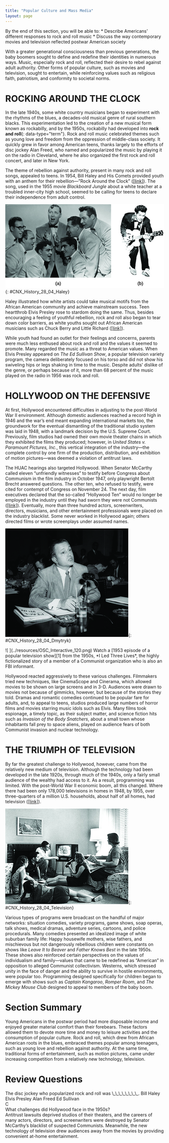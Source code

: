 ```yaml
---
title: "Popular Culture and Mass Media"
layout: page
---
```



<div data-type="abstract" markdown="1">
By the end of this section, you will be able to:
* Describe Americans’ different responses to rock and roll music
* Discuss the way contemporary movies and television reflected postwar American society

</div>

With a greater generational consciousness than previous generations, the baby boomers sought to define and redefine their identities in numerous ways. Music, especially rock and roll, reflected their desire to rebel against adult authority. Other forms of popular culture, such as movies and television, sought to entertain, while reinforcing values such as religious faith, patriotism, and conformity to societal norms.

# ROCKING AROUND THE CLOCK

In the late 1940s, some white country musicians began to experiment with the rhythms of the blues, a decades-old musical genre of rural southern blacks. This experimentation led to the creation of a new musical form known as rockabilly, and by the 1950s, rockabilly had developed into **rock and roll**{: data-type="term"}. Rock and roll music celebrated themes such as young love and freedom from the oppression of middle-class society. It quickly grew in favor among American teens, thanks largely to the efforts of disc jockey Alan Freed, who named and popularized the music by playing it on the radio in Cleveland, where he also organized the first rock and roll concert, and later in New York.

The theme of rebellion against authority, present in many rock and roll songs, appealed to teens. In 1954, Bill Haley and His Comets provided youth with an anthem for their rebellion—”Rock Around the Clock” ([\[link\]](#CNX_History_28_04_Haley)). The song, used in the 1955 movie *Blackboard Jungle* about a white teacher at a troubled inner-city high school, seemed to be calling for teens to declare their independence from adult control.

 ![Photograph (a) shows seven young men singing in jackets and bow ties. Three men pose on each side of a central singer, who gestures with his hands as he performs. Photograph (b) shows Chuck Berry in a tuxedo playing the guitar.](../resources/CNX_History_28_04_Haley.jpg "The band Bill Haley and His Comets (a) was among the first to launch the new genre of rock and roll. Their hit song &#x201C;Rock Around the Clock&#x201D; supposedly caused some teens to break into violent behavior when they heard it. Chuck Berry (b) was a performer who combined rhythm and blues and rock and roll. He dazzled crowds with guitar solos and electrifying performances."){: #CNX_History_28_04_Haley}

Haley illustrated how white artists could take musical motifs from the African American community and achieve mainstream success. Teen heartthrob Elvis Presley rose to stardom doing the same. Thus, besides encouraging a feeling of youthful rebellion, rock and roll also began to tear down color barriers, as white youths sought out African American musicians such as Chuck Berry and Little Richard ([\[link\]](#CNX_History_28_04_Haley)).

While youth had found an outlet for their feelings and concerns, parents were much less enthused about rock and roll and the values it seemed to promote. Many regarded the music as a threat to American values. When Elvis Presley appeared on *The Ed Sullivan Show*, a popular television variety program, the camera deliberately focused on his torso and did not show his swiveling hips or legs shaking in time to the music. Despite adults’ dislike of the genre, or perhaps because of it, more than 68 percent of the music played on the radio in 1956 was rock and roll.

# HOLLYWOOD ON THE DEFENSIVE

At first, Hollywood encountered difficulties in adjusting to the post-World War II environment. Although domestic audiences reached a record high in 1946 and the war’s end meant expanding international markets too, the groundwork for the eventual dismantling of the traditional studio system was laid in 1948, with a landmark decision by the U.S. Supreme Court. Previously, film studios had owned their own movie theater chains in which they exhibited the films they produced; however, in *United States v. Paramount Pictures, Inc.*, this vertical integration of the industry—the complete control by one firm of the production, distribution, and exhibition of motion pictures—was deemed a violation of antitrust laws.

The HUAC hearings also targeted Hollywood. When Senator McCarthy called eleven “unfriendly witnesses” to testify before Congress about Communism in the film industry in October 1947, only playwright Bertolt Brecht answered questions. The other ten, who refused to testify, were cited for contempt of Congress on November 24. The next day, film executives declared that the so-called “Hollywood Ten” would no longer be employed in the industry until they had sworn they were not Communists ([\[link\]](#CNX_History_28_04_Dmytryk)). Eventually, more than three hundred actors, screenwriters, directors, musicians, and other entertainment professionals were placed on the industry blacklist. Some never worked in Hollywood again; others directed films or wrote screenplays under assumed names.

 ![A photograph shows Edward Dmytryk testifying before the House Committee on Un-American Activities.](../resources/CNX_History_28_04_Dmytryk.jpg "One of the original Hollywood Ten, director Edward Dmytryk publicly announced he had once been a Communist and, in April 1951, answered questions and &#x201C;named names&#x201D; before the House Committee on Un-American Activities."){: #CNX_History_28_04_Dmytryk}

<div data-type="note" class="history click-and-explore" data-label="Click and Explore" markdown="1">
<span data-type="media" data-alt=" "> ![ ](../resources/OSC_Interactive_120.png) </span>
Watch a [1953 episode of a popular television show][1] from the 1950s, *I Led Three Lives*, the highly fictionalized story of a member of a Communist organization who is also an FBI informant.

</div>

Hollywood reacted aggressively to these various challenges. Filmmakers tried new techniques, like CinemaScope and Cinerama, which allowed movies to be shown on large screens and in 3-D. Audiences were drawn to movies not because of gimmicks, however, but because of the stories they told. Dramas and romantic comedies continued to be popular fare for adults, and, to appeal to teens, studios produced large numbers of horror films and movies starring music idols such as Elvis. Many films took espionage, a timely topic, as their subject matter, and science fiction hits such as *Invasion of the Body Snatchers*, about a small town whose inhabitants fall prey to space aliens, played on audience fears of both Communist invasion and nuclear technology.

# THE TRIUMPH OF TELEVISION

By far the greatest challenge to Hollywood, however, came from the relatively new medium of television. Although the technology had been developed in the late 1920s, through much of the 1940s, only a fairly small audience of the wealthy had access to it. As a result, programming was limited. With the post-World War II economic boom, all this changed. Where there had been only 178,000 televisions in homes in 1948, by 1955, over three-quarters of a million U.S. households, about half of all homes, had television ([\[link\]](#CNX_History_28_04_Television)).

 ![A photograph shows a man, a woman, three teenage girls, and a teenage boy sitting in a living room, watching a television.](../resources/CNX_History_28_04_Television.jpg "An American family relaxes in front of their television set in 1958. Many gathered not only to watch the programming but also to eat dinner. The marketing of small folding tray tables and frozen &#x201C;TV dinners&#x201D; encouraged such behavior."){: #CNX_History_28_04_Television}

Various types of programs were broadcast on the handful of major networks: situation comedies, variety programs, game shows, soap operas, talk shows, medical dramas, adventure series, cartoons, and police procedurals. Many comedies presented an idealized image of white suburban family life: Happy housewife mothers, wise fathers, and mischievous but not dangerously rebellious children were constants on shows like *Leave It to Beaver* and *Father Knows Best* in the late 1950s. These shows also reinforced certain perspectives on the values of individualism and family—values that came to be redefined as “American” in opposition to alleged Communist collectivism. Westerns, which stressed unity in the face of danger and the ability to survive in hostile environments, were popular too. Programming designed specifically for children began to emerge with shows such as *Captain Kangaroo*, *Romper Room*, and *The Mickey Mouse Club* designed to appeal to members of the baby boom.

# Section Summary

Young Americans in the postwar period had more disposable income and enjoyed greater material comfort than their forebears. These factors allowed them to devote more time and money to leisure activities and the consumption of popular culture. Rock and roll, which drew from African American roots in the blues, embraced themes popular among teenagers, such as young love and rebellion against authority. At the same time, traditional forms of entertainment, such as motion pictures, came under increasing competition from a relatively new technology, television.

# Review Questions

<div data-type="exercise">
<div data-type="problem" markdown="1">
The disc jockey who popularized rock and roll was \_\_\_\_\_\_\_\_. <span data-type="list" data-list-type="enumerated" data-number-style="upper-alpha"> <span data-type="item">Bill Haley</span> <span data-type="item">Elvis Presley</span> <span data-type="item">Alan Freed</span> <span data-type="item">Ed Sullivan</span> </span>

</div>
<div data-type="solution" markdown="1">
C

</div>
</div>

<div data-type="exercise">
<div data-type="problem" markdown="1">
What challenges did Hollywood face in the 1950s?

</div>
<div data-type="solution" markdown="1">
Antitrust lawsuits deprived studios of their theaters, and the careers of many actors, directors, and screenwriters were destroyed by Senator McCarthy’s blacklist of suspected Communists. Meanwhile, the new technology of television drew audiences away from the movies by providing convenient at-home entertainment.

</div>
</div>



[1]: http://openstaxcollege.org/l/15ThreeLives
